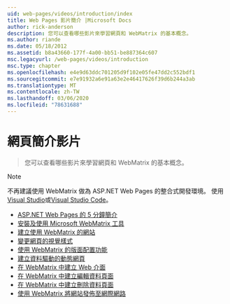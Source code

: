 ```yaml
---
uid: web-pages/videos/introduction/index
title: Web Pages 影片簡介 |Microsoft Docs
author: rick-anderson
description: 您可以查看哪些影片來學習網頁和 WebMatrix 的基本概念。
ms.author: riande
ms.date: 05/18/2012
ms.assetid: b8a43660-177f-4a00-bb51-be887364c607
msc.legacyurl: /web-pages/videos/introduction
msc.type: chapter
ms.openlocfilehash: e4e9d63ddc701205d9f102e05fe47dd2c552bdf1
ms.sourcegitcommit: e7e91932a6e91a63e2e46417626f39d6b244a3ab
ms.translationtype: MT
ms.contentlocale: zh-TW
ms.lasthandoff: 03/06/2020
ms.locfileid: "78631688"
---
```

# <a name="introduction-to-web-pages-videos"></a>網頁簡介影片

> 您可以查看哪些影片來學習網頁和 WebMatrix 的基本概念。

> [!NOTE] 
> 不再建議使用 WebMatrix 做為 ASP.NET Web Pages 的整合式開發環境。 使用[Visual Studio](xref:aspnet/web-pages/overview/getting-started/program-asp-net-web-pages-in-visual-studio)或[Visual Studio Code](https://code.visualstudio.com/)。

- [ASP.NET Web Pages 的 5 分鐘簡介](5-minute-introduction-to-aspnet-web-pages.md)
- [安裝及使用 Microsoft WebMatrix 工具](install-and-use-the-microsoft-webmatrix-tool.md)
- [建立使用 WebMatrix 的網站](create-a-website-using-webmatrix.md)
- [變更網頁的視覺樣式](change-the-visual-style-of-a-web-page.md)
- [使用 WebMatrix 的版面配置功能](use-the-layout-features-in-webmatrix.md)
- [建立資料驅動的動態網頁](create-a-data-driven-dynamic-web-page.md)
- [在 WebMatrix 中建立 Web 介面](create-a-web-interface-in-webmatrix.md)
- [在 WebMatrix 中建立編輯資料頁面](create-an-edit-data-page-in-webmatrix.md)
- [在 WebMatrix 中建立刪除資料頁面](create-a-delete-data-page-in-webmatrix.md)
- [使用 WebMatrix 將網站發佈至網際網路](publish-a-website-to-the-internet-using-webmatrix.md)
